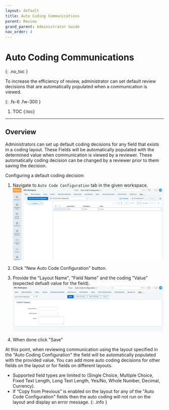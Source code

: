 ```yaml
---
layout: default
title: Auto Coding Communications
parent: Review
grand_parent: Administrator Guide
nav_order: 4
---
```


# Auto Coding Communications
{: .no_toc }

To increase the efficiency of review, administrator can set default review decisions that are automatically populated when a communication is viewed.

{: .fs-6 .fw-300 }

1. TOC
{:toc}

---

## Overview

Administrators can set up default coding decisions for any field that exists in a coding layout. These Fields will be automatically populated with the determined value when communication is viewed by a reviewer. These automatically coding decision can be changed by a reviewer prior to them saving the decision.

Configuring a default coding decision:

1. Navigate to `Auto Code Configuration` tab in the given workspace.
![Document Action Menu](media/auto_coding_communication/auto_coding_1.png)

2. Click "New Auto Code Configuration" button.

3. Provide the "Layout Name", "Field Name" and the coding "Value" (expected defualt value for the field).
![Document Action Menu](media/auto_coding_communication/auto_coding_2.png)

4. When done click "Save"

At this point, when reviewing communication using the layout specified in the "Auto Coding Configuration" the field will be automatically populated with the provided value. You can add more auto coding decisions for other fields on the layout or for fields on different layouts.

- Supported field types are limited to (Single Choice, Multiple Choice, Fixed Text Length, Long Text Length, Yes/No, Whole Number, Decimal, Currency). 
- If “Copy from Previous” is enabled on the layout for any of the "Auto Code Configuration" fields then the auto coding will not run on the layout and display an error message.
{: .info }
